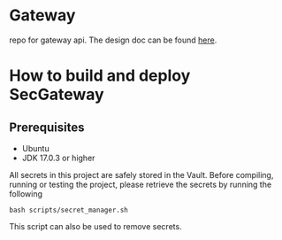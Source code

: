 # Gateway

repo for gateway api.
The design doc can be found [here](https://docs.google.com/document/d/1V2ode8b8CSfoZdzFjKWaRA9fAOntBsnsldmrVY-HLt0/edit).

# How to build and deploy SecGateway
## Prerequisites
* Ubuntu
* JDK 17.0.3 or higher

All secrets in this project are safely stored in the Vault. Before compiling, running or testing the project,
please retrieve the secrets by running the following
   ```
   bash scripts/secret_manager.sh
   ```
This script can also be used to remove secrets.






